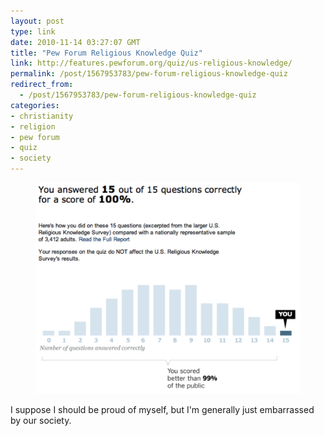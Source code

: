 ```yaml
---
layout: post
type: link
date: 2010-11-14 03:27:07 GMT
title: "Pew Forum Religious Knowledge Quiz"
link: http://features.pewforum.org/quiz/us-religious-knowledge/
permalink: /post/1567953783/pew-forum-religious-knowledge-quiz
redirect_from: 
  - /post/1567953783/pew-forum-religious-knowledge-quiz
categories:
- christianity
- religion
- pew forum
- quiz
- society
---
```

<figure class="tmblr-full" data-orig-height="398" data-orig-width="500"><img src="/assets/images/44585d3156568ffeb4e2957e437fc757e8930101.png" data-orig-height="398" data-orig-width="500"></figure>
I suppose I should be proud of myself, but I'm generally just embarrassed by our society.
